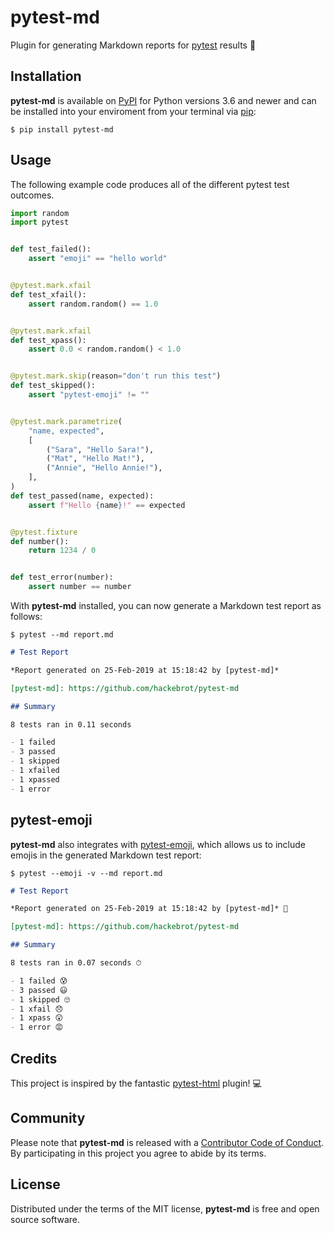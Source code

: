 # pytest-md

Plugin for generating Markdown reports for [pytest] results 📝

[pytest]: https://github.com/pytest-dev/pytest

## Installation

**pytest-md** is available on [PyPI][PyPI] for Python versions 3.6 and newer
and can be installed into your enviroment from your terminal via [pip][pip]:

```text
$ pip install pytest-md
```

[PyPI]: https://pypi.org/
[pip]: https://pypi.org/project/pip/

## Usage

The following example code produces all of the different pytest test outcomes.

```python
import random
import pytest


def test_failed():
    assert "emoji" == "hello world"


@pytest.mark.xfail
def test_xfail():
    assert random.random() == 1.0


@pytest.mark.xfail
def test_xpass():
    assert 0.0 < random.random() < 1.0


@pytest.mark.skip(reason="don't run this test")
def test_skipped():
    assert "pytest-emoji" != ""


@pytest.mark.parametrize(
    "name, expected",
    [
        ("Sara", "Hello Sara!"),
        ("Mat", "Hello Mat!"),
        ("Annie", "Hello Annie!"),
    ],
)
def test_passed(name, expected):
    assert f"Hello {name}!" == expected


@pytest.fixture
def number():
    return 1234 / 0


def test_error(number):
    assert number == number
```

With **pytest-md** installed, you can now generate a Markdown test report as
follows:

```text
$ pytest --md report.md
```

```Markdown
# Test Report

*Report generated on 25-Feb-2019 at 15:18:42 by [pytest-md]*

[pytest-md]: https://github.com/hackebrot/pytest-md

## Summary

8 tests ran in 0.11 seconds

- 1 failed
- 3 passed
- 1 skipped
- 1 xfailed
- 1 xpassed
- 1 error
```

## pytest-emoji

**pytest-md** also integrates with [pytest-emoji], which allows us to include
emojis in the generated Markdown test report:

```text
$ pytest --emoji -v --md report.md
```

```Markdown
# Test Report

*Report generated on 25-Feb-2019 at 15:18:42 by [pytest-md]* 📝

[pytest-md]: https://github.com/hackebrot/pytest-md

## Summary

8 tests ran in 0.07 seconds ⏱

- 1 failed 😰
- 3 passed 😃
- 1 skipped 🙄
- 1 xfail 😞
- 1 xpass 😲
- 1 error 😡
```

[pytest-emoji]: https://github.com/hackebrot/pytest-emoji

## Credits

This project is inspired by the fantastic [pytest-html] plugin! 💻

[pytest-html]: https://github.com/pytest-dev/pytest-html

## Community

Please note that **pytest-md** is released with a [Contributor Code of
Conduct][code of conduct]. By participating in this project you agree to abide
by its terms.

[code of conduct]: https://github.com/hackebrot/pytest-md/blob/master/CODE_OF_CONDUCT.md

## License

Distributed under the terms of the MIT license, **pytest-md** is free and open
source software.
